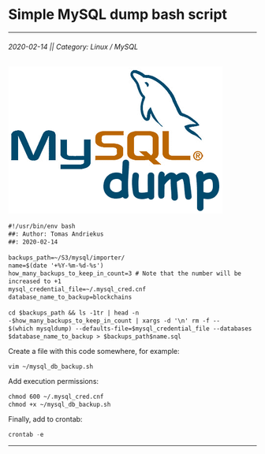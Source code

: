 
# Simple MySQL dump bash script
---
###### 2020-02-14 || Category: Linux / MySQL

![MysqlDump](https://raw.githubusercontent.com/pr0logas/blog.prologas/master/assets/images/mysqldump.png)

```
#!/usr/bin/env bash
##: Author: Tomas Andriekus
##: 2020-02-14

backups_path=~/S3/mysql/importer/
name=$(date '+%Y-%m-%d-%s')
how_many_backups_to_keep_in_count=3 # Note that the number will be increased to +1
mysql_credential_file=~/.mysql_cred.cnf
database_name_to_backup=blockchains

cd $backups_path && ls -1tr | head -n -$how_many_backups_to_keep_in_count | xargs -d '\n' rm -f --
$(which mysqldump) --defaults-file=$mysql_credential_file --databases $database_name_to_backup > $backups_path$name.sql
```

Create a file with this code somewhere, for example:
```
vim ~/mysql_db_backup.sh
```

Add execution permissions:

```
chmod 600 ~/.mysql_cred.cnf
chmod +x ~/mysql_db_backup.sh
```

Finally, add to crontab:

``` js
crontab -e
```

---
